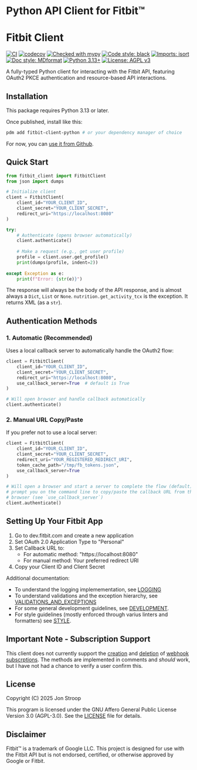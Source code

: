 # Python API Client for Fitbit™

# Fitbit Client

[![CI](https://github.com/jpstroop/fitbit-client-python/actions/workflows/ci.yml/badge.svg)](https://github.com/jpstroop/fitbit-client-python/actions/workflows/ci.yml)
[![codecov](https://codecov.io/gh/jpstroop/fitbit-client-python/graph/badge.svg?token=DM0JD8VKZ4)](https://codecov.io/gh/jpstroop/fitbit-client-python)
[![Checked with mypy](https://www.mypy-lang.org/static/mypy_badge.svg)](https://mypy-lang.org/)
[![Code style: black](https://img.shields.io/badge/code%20style-black-000000.svg)](https://github.com/psf/black)
[![Imports: isort](https://img.shields.io/badge/%20imports-isort-%231674b1?style=flat&labelColor=ef8336)](https://pycqa.github.io/isort/)
[![Doc style: MDformat](https://img.shields.io/badge/doc_style-mdformat-1c55ff?style=flat)](https://mdformat.readthedocs.io/en/stable/)
[![Python 3.13+](https://img.shields.io/badge/python-3.13+-blue.svg)](https://www.python.org/downloads/release/python-3130/)
[![License: AGPL v3](https://img.shields.io/badge/License-AGPL%20v3-blue.svg)](https://www.gnu.org/licenses/agpl-3.0)

A fully-typed Python client for interacting with the Fitbit API, featuring
OAuth2 PKCE authentication and resource-based API interactions.

## Installation

This package requires Python 3.13 or later.

Once published, install like this:

```bash
pdm add fitbit-client-python # or your dependency manager of choice
```

For now, you can
[use it from Github](https://pdm-project.org/latest/usage/dependency/#vcs-dependencies).

## Quick Start

```python
from fitbit_client import FitbitClient
from json import dumps

# Initialize client
client = FitbitClient(
    client_id="YOUR_CLIENT_ID",
    client_secret="YOUR_CLIENT_SECRET",
    redirect_uri="https://localhost:8080"
)

try:
    # Authenticate (opens browser automatically)
    client.authenticate()
    
    # Make a request (e.g., get user profile)
    profile = client.user.get_profile()
    print(dumps(profile, indent=2))
    
except Exception as e:
    print(f"Error: {str(e)}")
```

The response will always be the body of the API response, and is almost always a
`Dict`, `List` or `None`. `nutrition.get_activity_tcx` is the exception. It
returns XML (as a `str`).

## Authentication Methods

### 1. Automatic (Recommended)

Uses a local callback server to automatically handle the OAuth2 flow:

```python
client = FitbitClient(
    client_id="YOUR_CLIENT_ID",
    client_secret="YOUR_CLIENT_SECRET",
    redirect_uri="https://localhost:8080",
    use_callback_server=True  # default is True
)

# Will open browser and handle callback automatically
client.authenticate()
```

### 2. Manual URL Copy/Paste

If you prefer not to use a local server:

```python
client = FitbitClient(
    client_id="YOUR_CLIENT_ID",
    client_secret="YOUR_CLIENT_SECRET",
    redirect_uri="YOUR_REGISTERED_REDIRECT_URI",
    token_cache_path="/tmp/fb_tokens.json",
    use_callback_server=True
)

# Will open a browser and start a server to complete the flow (default), or 
# prompt you on the command line to copy/paste the callback URL from the 
# browser (see `use_callback_server`)
client.authenticate()
```

## Setting Up Your Fitbit App

1. Go to dev.fitbit.com and create a new application
2. Set OAuth 2.0 Application Type to "Personal"
3. Set Callback URL to:
   - For automatic method: "https://localhost:8080"
   - For manual method: Your preferred redirect URI
4. Copy your Client ID and Client Secret

Additional documentation:

- To understand the logging implemementation, see [LOGGING](docs/LOGGING.md)
- To understand validations and the exception hierarchy, see
  [VALIDATIONS_AND_EXCEPTIONS](docs/VALIDATIONS_AND_EXCEPTIONS.md)
- For some general development guidelines, see
  [DEVELOPMENT](docs/DEVELOPMENT.md).
- For style guidelines (mostly enforced through varius linters and formatters)
  see [STYLE](docs/STYLE.md).

## Important Note - Subscription Support

This client does not currently support the
[creation](https://dev.fitbit.com/build/reference/web-api/subscription/create-subscription/)
and
[deletion](https://dev.fitbit.com/build/reference/web-api/subscription/delete-subscription/)
of
[webhook subscrptions](https://dev.fitbit.com/build/reference/web-api/developer-guide/using-subscriptions/).
The methods are implemented in comments and _should_ work, but I have not had a
chance to verify a user confirm this.

## License

Copyright (C) 2025 Jon Stroop

This program is licensed under the GNU Affero General Public License Version 3.0
(AGPL-3.0). See the [LICENSE](LICENSE) file for details.

## Disclaimer

Fitbit™ is a trademark of Google LLC. This project is designed for use with the
Fitbit API but is not endorsed, certified, or otherwise approved by Google or
Fitbit.
